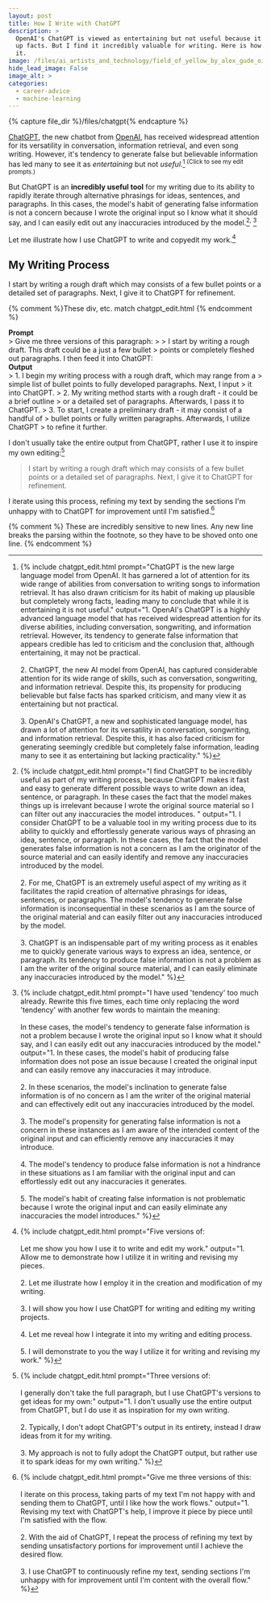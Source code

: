 ```yaml
---
layout: post
title: How I Write with ChatGPT
description: >
  OpenAI's ChatGPT is viewed as entertaining but not useful because it makes
  up facts. But I find it incredibly valuable for writing. Here is how I use
  it.
image: /files/ai_artists_and_technology/field_of_yellow_by_alex_gude_oil_painted_by_stable_diffusion.jpg
hide_lead_image: False
image_alt: >
categories: 
  - career-advice
  - machine-learning
---
```


{% capture file_dir %}/files/chatgpt{% endcapture %}

[ChatGPT][chatgpt], the new chatbot from [OpenAI][oai], has received
widespread attention for its versatility in conversation, information
retrieval, and even song writing. However, it's tendency to generate false but
believable information has led many to see it as _entertaining_ but not
_useful_.[^edit_1]<sup> (Click to see my edit prompts.)</sup>

[chatgpt]: https://en.wikipedia.org/wiki/ChatGPT
[oai]: https://en.wikipedia.org/wiki/OpenAI

But ChatGPT is an **incredibly useful tool** for my writing due to its ability
to rapidly iterate through alternative phrasings for ideas, sentences, and
paragraphs. In this cases, the model's habit of generating false information
is not a concern because I wrote the original input so I know what it should
say, and I can easily edit out any inaccuracies introduced by the
model.[^edit_2]<sup>, </sup>[^edit_3]

Let me illustrate how I use ChatGPT to write and copyedit my work.[^edit_4]

## My Writing Process

I start by writing a rough draft which may consists of a few bullet points or
a detailed set of paragraphs. Next, I give it to ChatGPT for refinement.

{% comment %}These div, etc. match chatgpt_edit.html {% endcomment %}
<div class="chatgpt-edit-block">
<div class="chatgpt-prompt">
<strong>Prompt</strong>
<div class="chatgpt-prompt-only" markdown="1">
> Give me three versions of this paragraph: 
>
> I start by writing a rough draft. This draft could be a just a few bullet
> points or completely fleshed out paragraphs. I then feed it into ChatGPT:
</div>
</div>

<div class="chatgpt-output">
<strong>Output</strong>
<div class="chatgpt-output-only" markdown="1">
> 1. I begin my writing process with a rough draft, which may range from a
>    simple list of bullet points to fully developed paragraphs. Next, I input
>    it into ChatGPT.
> 2. My writing method starts with a rough draft - it could be a brief outline
>    or a detailed set of paragraphs. Afterwards, I pass it to ChatGPT.
> 3. To start, I create a preliminary draft - it may consist of a handful of
>    bullet points or fully written paragraphs. Afterwards, I utilize ChatGPT
>    to refine it further.
</div>
</div>
</div>

I don't usually take the entire output from ChatGPT, rather I use it to
inspire my own editing:[^edit_5]

> I start by writing a rough draft which may consists of a few bullet points
> or a detailed set of paragraphs. Next, I give it to ChatGPT for refinement.

I iterate using this process, refining my text by sending the sections I'm
unhappy with to ChatGPT for improvement until I'm satisfied.[^edit_6]

{% comment %}
These are incredibly sensitive to new lines. Any new line breaks the parsing
within the footnote, so they have to be shoved onto one line.
{% endcomment %}
[^edit_1]: {% include chatgpt_edit.html prompt="ChatGPT is the new large language model from OpenAI. It has garnered a lot of attention for its wide range of abilities from conversation to writing songs to information retrieval. It has also drawn criticism for its habit of making up plausible but completely wrong facts, leading many to conclude that while it is entertaining it is not useful." output="1. OpenAI's ChatGPT is a highly advanced language model that has received widespread attention for its diverse abilities, including conversation, songwriting, and information retrieval. However, its tendency to generate false information that appears credible has led to criticism and the conclusion that, although entertaining, it may not be practical.<br><br>2. ChatGPT, the new AI model from OpenAI, has captured considerable attention for its wide range of skills, such as conversation, songwriting, and information retrieval. Despite this, its propensity for producing believable but false facts has sparked criticism, and many view it as entertaining but not practical.<br><br>3. OpenAI's ChatGPT, a new and sophisticated language model, has drawn a lot of attention for its versatility in conversation, songwriting, and information retrieval. Despite this, it has also faced criticism for generating seemingly credible but completely false information, leading many to see it as entertaining but lacking practicality." %}

[^edit_2]: {% include chatgpt_edit.html prompt="I find ChatGPT to be incredibly useful as part of my writing process, because ChatGPT makes it fast and easy to generate different possible ways to write down an idea, sentence, or paragraph. In these cases the fact that the model makes things up is irrelevant because I wrote the original source material so I can filter out any inaccuracies the model introduces. " output="1. I consider ChatGPT to be a valuable tool in my writing process due to its ability to quickly and effortlessly generate various ways of phrasing an idea, sentence, or paragraph. In these cases, the fact that the model generates false information is not a concern as I am the originator of the source material and can easily identify and remove any inaccuracies introduced by the model.<br><br>2. For me, ChatGPT is an extremely useful aspect of my writing as it facilitates the rapid creation of alternative phrasings for ideas, sentences, or paragraphs. The model's tendency to generate false information is inconsequential in these scenarios as I am the source of the original material and can easily filter out any inaccuracies introduced by the model.<br><br>3. ChatGPT is an indispensable part of my writing process as it enables me to quickly generate various ways to express an idea, sentence, or paragraph. Its tendency to produce false information is not a problem as I am the writer of the original source material, and I can easily eliminate any inaccuracies introduced by the model." %}

[^edit_3]: {% include chatgpt_edit.html prompt="I have used 'tendency' too much already. Rewrite this five times, each time only replacing the word 'tendency' with another few words to maintain the meaning:<br><br>In these cases, the model's tendency to generate false information is not a problem because I wrote the original input so I know what it should say, and I can easily edit out any inaccuracies introduced by the model." output="1. In these cases, the model's habit of producing false information does not pose an issue because I created the original input and can easily remove any inaccuracies it may introduce.<br><br>2. In these scenarios, the model's inclination to generate false information is of no concern as I am the writer of the original material and can effectively edit out any inaccuracies introduced by the model.<br><br>3. The model's propensity for generating false information is not a concern in these instances as I am aware of the intended content of the original input and can efficiently remove any inaccuracies it may introduce.<br><br>4. The model's tendency to produce false information is not a hindrance in these situations as I am familiar with the original input and can effortlessly edit out any inaccuracies it generates.<br><br>5. The model's habit of creating false information is not problematic because I wrote the original input and can easily eliminate any inaccuracies the model introduces." %}

[^edit_4]: {% include chatgpt_edit.html prompt="Five versions of:<br><br>Let me show you how I use it to write and edit my work." output="1. Allow me to demonstrate how I utilize it in writing and revising my pieces.<br><br>2. Let me illustrate how I employ it in the creation and modification of my writing.<br><br>3. I will show you how I use ChatGPT for writing and editing my writing projects.<br><br>4. Let me reveal how I integrate it into my writing and editing process.<br><br>5. I will demonstrate to you the way I utilize it for writing and revising my work." %}

[^edit_5]: {% include chatgpt_edit.html prompt="Three versions of:<br><br>I generally don't take the full paragraph, but I use ChatGPT's versions to get ideas for my own:" output="1. I don't usually use the entire output from ChatGPT, but I do use it as inspiration for my own writing.<br><br>2. Typically, I don't adopt ChatGPT's output in its entirety, instead I draw ideas from it for my writing.<br><br>3. My approach is not to fully adopt the ChatGPT output, but rather use it to spark ideas for my own writing." %}

[^edit_6]: {% include chatgpt_edit.html prompt="Give me three versions of this:<br><br> I iterate on this process, taking parts of my text I'm not happy with and sending them to ChatGPT, until I like how the work flows." output="1. Revising my text with ChatGPT's help, I improve it piece by piece until I'm satisfied with the flow.<br><br>2. With the aid of ChatGPT, I repeat the process of refining my text by sending unsatisfactory portions for improvement until I achieve the desired flow.<br><br>3. I use ChatGPT to continuously refine my text, sending sections I'm unhappy with for improvement until I'm content with the overall flow." %}
